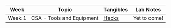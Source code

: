 | Week | Topic | Tangibles | Lab Notes |
|----------|----------|----------|----------|
| Week 1 | CSA - Tools and Equipment | [Hacks]() | Yet to come! |